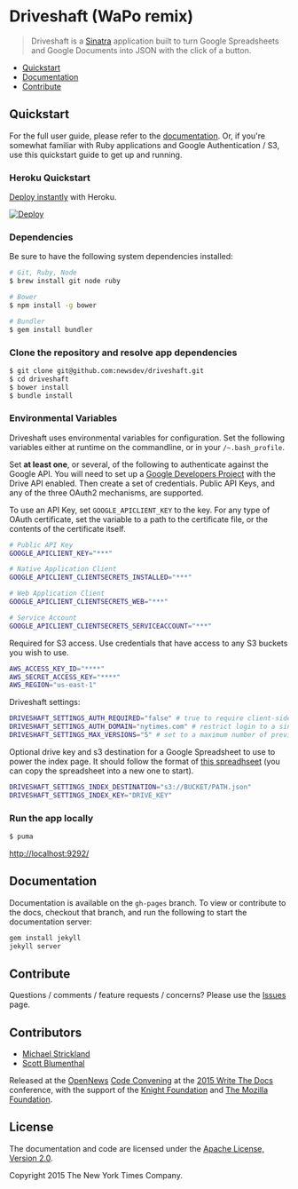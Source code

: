 # Driveshaft (WaPo remix)

> Driveshaft is a [Sinatra](http://www.sinatrarb.com/) application built to turn Google Spreadsheets and Google Documents into JSON with the click of a button.

* [Quickstart](#quickstart)
* [Documentation](#documentation)
* [Contribute](#contribute)

## Quickstart

For the full user guide, please refer to the [documentation](https://newsdev.github.io/driveshaft/). Or, if you're somewhat familiar with Ruby applications and Google Authentication / S3, use this quickstart guide to get up and running.

### Heroku Quickstart

[Deploy instantly](https://newsdev.github.io/driveshaft/heroku/#deploy-button) with Heroku.

[![Deploy](https://www.herokucdn.com/deploy/button.png)](https://heroku.com/deploy)

### Dependencies

Be sure to have the following system dependencies installed:

``` bash
# Git, Ruby, Node
$ brew install git node ruby

# Bower
$ npm install -g bower

# Bundler
$ gem install bundler
```

### Clone the repository and resolve app dependencies

``` bash
$ git clone git@github.com:newsdev/driveshaft.git
$ cd driveshaft
$ bower install
$ bundle install
```

### Environmental Variables

Driveshaft uses environmental variables for configuration. Set the following variables either at runtime on the commandline, or in your `/~.bash_profile`.

Set **at least one**, or several, of the following to authenticate against the Google API. You will need to set up a [Google Developers Project](https://console.developers.google.com/project) with the Drive API enabled. Then create a set of credentials. Public API Keys, and any of the three OAuth2 mechanisms, are supported.

To use an API Key, set `GOOGLE_APICLIENT_KEY` to the key. For any type of OAuth certificate, set the variable to a path to the certificate file, or the contents of the certificate itself.

``` bash
# Public API Key
GOOGLE_APICLIENT_KEY="***"

# Native Application Client
GOOGLE_APICLIENT_CLIENTSECRETS_INSTALLED="***"

# Web Application Client
GOOGLE_APICLIENT_CLIENTSECRETS_WEB="***"

# Service Account
GOOGLE_APICLIENT_CLIENTSECRETS_SERVICEACCOUNT="***"
```

Required for S3 access. Use credentials that have access to any S3 buckets you wish to use.

``` bash
AWS_ACCESS_KEY_ID="****"
AWS_SECRET_ACCESS_KEY="****"
AWS_REGION="us-east-1"
```

Driveshaft settings:

``` bash
DRIVESHAFT_SETTINGS_AUTH_REQUIRED="false" # true to require client-side login
DRIVESHAFT_SETTINGS_AUTH_DOMAIN="nytimes.com" # restrict login to a single domain
DRIVESHAFT_SETTINGS_MAX_VERSIONS="5" # set to a maximum number of previous file versions to keep on S3
```

Optional drive key and s3 destination for a Google Spreadsheet to use to power the index page. It should follow the format of [this spreadhseet](https://docs.google.com/spreadsheets/d/16NZKPy_kyWb_c0jBLo_sTvyoGUrs-ISG7uMDHBMgM5U/edit#gid=0) (you can copy the spreadsheet into a new one to start).

``` bash
DRIVESHAFT_SETTINGS_INDEX_DESTINATION="s3://BUCKET/PATH.json"
DRIVESHAFT_SETTINGS_INDEX_KEY="DRIVE_KEY"
```

### Run the app locally

``` bash
$ puma
```

[http://localhost:9292/](http://localhost:9292/)

## Documentation

Documentation is available on the `gh-pages` branch. To view or contribute to the docs, checkout that branch, and run the following to start the documentation server:

``` bash
gem install jekyll
jekyll server
```

## Contribute

Questions / comments / feature requests / concerns? Please use the [Issues](https://github.com/newsdev/driveshaft/issues) page.

## Contributors

* [Michael Strickland](https://twitter.com/moriogawa)
* [Scott Blumenthal](https://twitter.com/blumysden)

Released at the [OpenNews](http://opennews.org/) [Code Convening](http://opennews.org/blog/code-convening-wtd/) at the [2015 Write The Docs](http://www.writethedocs.org/conf/na/2015/) conference, with the support of the [Knight Foundation](http://www.knightfoundation.org/) and [The Mozilla Foundation](https://www.mozilla.org/en-US/foundation/).

## License

The documentation and code are licensed under the [Apache License, Version 2.0](https://github.com/newsdev/driveshaft/blob/master/LICENSE).

Copyright 2015 The New York Times Company.
